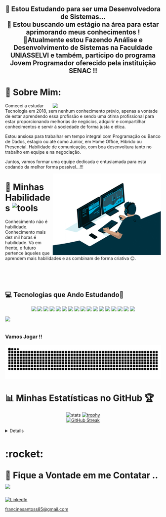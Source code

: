 <h2 align="center" font-weight="bold">
🔭 Estou Estudando para ser uma Desenvolvedora de Sistemas... <br>🤝 Estou buscando um estágio na área para estar aprimorando meus conhecimentos !<br>🌱Atualmente estou Fazendo Análise e Desenvolvimento de Sistemas na Faculdade UNIASSELVI e também, participo do programa Jovem Programador oferecido pela instituição SENAC !!<br>


<h1>💫 Sobre Mim:</h1>
<img align="right" width="350" src="https://media.tenor.com/wilYo_7wGKYAAAAC/new-game-ahagon-umiko-programming.gif" />
<p>
Comecei a estudar Tecnologia em 2018, sem nenhum conhecimento prévio, apenas a vontade de estar aprendendo essa profissão e sendo uma ótima profissional para estar proporcionando melhorias de negócios, adquirir e compartilhar conhecimentos e servir à sociedade de forma justa e ética. 

Estou ansiosa para trabalhar em tempo integral com Programação ou Banco de Dados, estagio ou até como Junior, em Home Office, Hibrido ou Presencial.
Habilidade de comunicação, com boa desenvoltura tanto no trabalho em equipe e na negociação.
  
Juntos, vamos formar uma equipe dedicada e entusiamada para esta codando da melhor forma possivel...!!!
  
 
  
<img align="right" width="350" src="https://github.com/EuJinnLucaShow/EuJinnLucaShow/blob/main/img/deweloper.gif" />
<p>
  

<h1 font-weight="bold">
  🌟 Minhas Habilidades 
<img  width="30" alt="tools"   src="https://camo.githubusercontent.com/beb64ff21c883e318e4f5db5231c2ba4175705bea1c9249e82a41ab375db4f75/68747470733a2f2f6d65646961322e67697068792e636f6d2f6d656469612f51737347456d706b79454f684243623765312f67697068792e6769663f6369643d656366303565343761306e336769316266716e74716d6f62386739616964316f796a327772336473336d67373030626c267269643d67697068792e676966" /> 

</h1>
Conhecimento não é habilidade. Conhecimento mais dez mil horas é habilidade. Vá em frente, o futuro pertence àqueles que aprendem mais habilidades e as combinam de forma criativa 😉.
</p>



  <br/>
  <br/>
  <br/>
<h2 font-weight="bold">💻 Tecnologias que Ando Estudando🎩</h2>

  <p align="center">
    <img height='25em' src="https://img.shields.io/badge/c-%2300599C.svg?style=for-the-badge&logo=c&logoColor=white" />
    <img height='25em' src="https://img.shields.io/badge/c%23-%23239120.svg?style=for-the-badge&logo=c-sharp&logoColor=white" />
    <img height='25em' src="https://img.shields.io/badge/c++-%2300599C.svg?style=for-the-badge&logo=c%2B%2B&logoColor=white" />
    <img height='25em' src="https://img.shields.io/badge/MySQL-00000F?style=for-the-badge&logo=mysql&logoColor=white" />
    <img height='25em' src="https://img.shields.io/badge/Bootstrap-563D7C?style=for-the-badge&logo=bootstrap&logoColor=white" />
    <img height='25em' src="https://img.shields.io/badge/React-20232A?style=for-the-badge&logo=react&logoColor=61DAFB" />
    <img height='25em' src="https://img.shields.io/badge/Java-ED8B00?style=for-the-badge&logo=openjdk&logoColor=white" />
    <img height='25em' src="https://img.shields.io/badge/VSCode-0078D4?style=for-the-badge&logo=visual%20studio%20code&logoColor=white" />
    <img height='25em' src="https://img.shields.io/badge/Postman-FF6C37?style=for-the-badge&logo=Postman&logoColor=white" />
    <img height='25em' src="https://img.shields.io/badge/Microsoft-666666?style=for-the-badge&logo=microsoft&logoColor=white" />
    <img height='25em' src="https://img.shields.io/badge/MySQL-005C84?style=for-the-badge&logo=mysql&logoColor=white" />
    <img height='25em' src="https://img.shields.io/badge/Microsoft%20SQL%20Server-CC2927?style=for-the-badge&logo=microsoft%20sql%20server&logoColor=white" />
    <img height='25em' src="https://img.shields.io/badge/Canva-%2300C4CC.svg?&style=for-the-badge&logo=Canva&logoColor=white" />
    <img height='25em' src="https://img.shields.io/badge/docker-%230db7ed.svg?style=for-the-badge&logo=docker&logoColor=white" />
    <img height='25em' src="https://img.shields.io/badge/Eclipse-2C2255?style=for-the-badge&logo=eclipse&logoColor=white" />
    <img height='25em' src="https://img.shields.io/badge/Visual_Studio-5C2D91?style=for-the-badge&logo=visual%20studio&logoColor=white" />
    <img height='25em' src="https://img.shields.io/badge/Jira-0052CC?style=for-the-badge&logo=Jira&logoColor=white" />
  </p>


<img align="left" src="https://visitor-badge.laobi.icu/badge?page_id=SkyCaptainess.SkyCaptainess" />
<!--   <img src="https://komarev.com/ghpvc/?username=SkyCaptainess&style=flat-square&color=blue" alt="" align="center"/> -->
<h2 align="center"></h2>
<br/>
<h3>Vamos Jogar !!</h3>  
<picture>
  <source media="(prefers-color-scheme: dark)" srcset="https://raw.githubusercontent.com/AISoltani/AISoltani/output/github-contribution-grid-snake-dark.svg">
  <img alt="github contribution grid snake animation" src="https://raw.githubusercontent.com/AISoltani/AISoltani/output/github-contribution-grid-snake.svg">
</picture>

<h1 font-weight="bold">📊 Minhas Estatísticas no GitHub 🏆</h1>

<div align='center'>
  <img alt="stats" height="200em" src="https://github-readme-stats.vercel.app/api/top-langs/?username=FranNinaa&layout=compact&langs_count=7&theme=radical">
  <a href="#">
    <img  src="https://github-profile-trophy.vercel.app/?username=FranNinaa&theme=radical&row=1&column=6" alt="trophy">
  </a>
  <br/>
 

  <a href="https://git.io/streak-stats">
    <img height="150em" src="http://github-readme-streak-stats.herokuapp.com?user=FranNinaa&theme=radical" alt="GitHub Streak">
  </a>
</div>
<br/>
<details>
  
   </br>
    <div align='center'>
      <img src="http://github-profile-summary-cards.vercel.app/api/cards/profile-details?username=FranNinaa&theme=radical" alt="Profile Details">
      <img src="http://github-profile-summary-cards.vercel.app/api/cards/repos-per-language?username=FranNinaa&theme=radical" alt="Repos per Language">
      <img src="http://github-profile-summary-cards.vercel.app/api/cards/most-commit-language?username=FranNinaa&theme=radical" alt="Most Commit Language">
        <img src="http://github-profile-summary-cards.vercel.app/api/cards/stats?username=FranNinaa&theme=radical" alt="Stats">
      <img src="http://github-profile-summary-cards.vercel.app/api/cards/productive-time?username=FranNinaa&theme=radical&utcOffset=8" alt="Productive Time">
    </div>
   </br>
</details>



<h1 font-weight="bold">
 <summary><h3><b>:rocket: &nbsp;</b></h3></summary>  📮 Fique a Vontade em me Contatar ..
  <img src='https://raw.githubusercontent.com/ShahriarShafin/ShahriarShafin/main/Assets/handshake.gif' width="100" />
</h1>

 <a href="https://www.linkedin.com/in/francine-santos-88b80622a/">
    <img src="https://img.shields.io/badge/-LinkedIn-%230077B5?style=for-the-badge&logo=linkedin&logoColor=white" alt="LinkedIn">
  </a> <p><a class="link-opacity-100" href="#">francinesantoss85@gmail.com</a></p>
 
   
</p>
 
